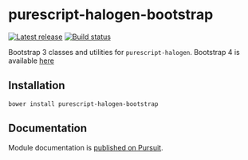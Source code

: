 # purescript-halogen-bootstrap

[![Latest release](http://img.shields.io/github/release/slamdata/purescript-halogen-bootstrap.svg)](https://github.com/slamdata/purescript-halogen-bootstrap/releases)
[![Build status](https://travis-ci.org/slamdata/purescript-halogen-bootstrap.svg?branch=master)](https://travis-ci.org/slamdata/purescript-halogen-bootstrap)

Bootstrap 3 classes and utilities for `purescript-halogen`. Bootstrap
4 is available
[here](https://github.com/mschristiansen/purescript-halogen-bootstrap4)

## Installation

```
bower install purescript-halogen-bootstrap
```

## Documentation

Module documentation is [published on Pursuit](http://pursuit.purescript.org/packages/purescript-halogen-bootstrap).
